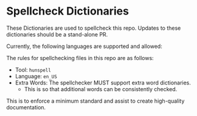 # Spellcheck Dictionaries

These Dictionaries are used to spellcheck this repo.
Updates to these dictionaries should be a stand-alone PR.

Currently, the following languages are supported and allowed:

The rules for spellchecking files in this repo are as follows:

* Tool: `hunspell`
* Language: `en_US`
* Extra Words: The spellchecker MUST support extra word dictionaries.
  * This is so that additional words can be consistently checked.

This is to enforce a minimum standard and assist to create high-quality documentation.
